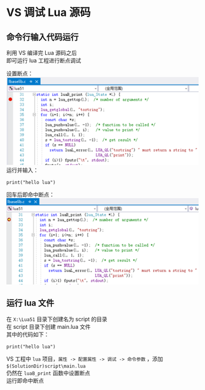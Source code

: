 # VS 调试 Lua 源码

[Breakpoint]: /assets/breakpoint.png
[Hit]: /assets/hit.png

## 命令行输入代码运行

利用 VS 编译完 Lua 源码之后  
即可运行 lua 工程进行断点调试  
  
设置断点：
![断点][Breakpoint]
运行并输入：
```
print("hello lua")
```
回车后即命中断点：
![命中][Hit]


## 运行 lua 文件

在 `X:\Lua51` 目录下创建名为 script 的目录  
在 script 目录下创建 main.lua 文件  
其中的代码如下：
```
print("hello lua")
```
VS 工程中
`lua` 项目，`属性 -> 配置属性 -> 调试 -> 命令参数` ，添加 `$(SolutionDir)script\main.lua`  
仍然在 `luaB_print` 函数中设置断点  
运行即命中断点